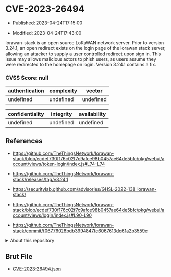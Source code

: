 # CVE-2023-26494

- Published: 2023-04-24T17:15:00

- Modified: 2023-04-24T17:43:00

lorawan-stack is an open source LoRaWAN network server. Prior to version 3.24.1, an open redirect exists on the login page of the lorawan stack server, allowing an attacker to supply a user controlled redirect upon sign in. This issue may allows malicious actors to phish users, as users assume they were redirected to the homepage on login. Version 3.24.1 contains a fix.



### CVSS Score: **null**

| authentication | complexity | vector |
| --- | --- | --- |
| undefined | undefined | undefined |

| confidentiality | integrity | availability |
| --- | --- | --- |
| undefined | undefined | undefined |

## References

* https://github.com/TheThingsNetwork/lorawan-stack/blob/ecdef730f176c02f7c9afce98b0457ae64de5bfc/pkg/webui/account/views/token-login/index.js#L74-L74

* https://github.com/TheThingsNetwork/lorawan-stack/releases/tag/v3.24.1

* https://securitylab.github.com/advisories/GHSL-2022-138_lorawan-stack/

* https://github.com/TheThingsNetwork/lorawan-stack/blob/ecdef730f176c02f7c9afce98b0457ae64de5bfc/pkg/webui/account/views/login/index.js#L90-L90

* https://github.com/TheThingsNetwork/lorawan-stack/commit/f06776028bdb3994847fc6067613dc61a2b3559e

<details>
<summary>About this repository</summary> 

  This repository is part of the project [Live Hack CVE](https://github.com/Live-Hack-CVE). Main website can be found [www.live-hack.org](https://www.live-hack.org) 
  
  Made by [Sn0wAlice](https://github.com/Sn0wAlice) for the people that care about security and need to have a feed of the latest CVEs. Hope you enjoy it, don't forget to star the repo and follow me on [Twitter](https://twitter.com/Sn0wAlice) and [Github](https://github.com/Sn0wAlice). And that is my [personnal website](https://www.alice-snow.me/)

  - [Home Page](https://github.com/Live-Hack-CVE)
  - [Framework](https://github.com/Live-Hack-CVE/cve-framework)
  - [CVE database](https://github.com/Live-Hack-CVE/full_database)
  - [Changelog](https://github.com/Live-Hack-CVE/Changelog)
</details>

## Brut File

* [CVE-2023-26494.json](https://raw.githubusercontent.com/Live-Hack-CVE/full_database/main/cves/2023/CVE-2023-26494.json)

